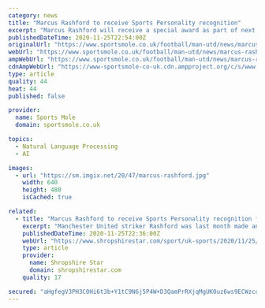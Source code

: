 ```yaml
---
category: news
title: "Marcus Rashford to receive Sports Personality recognition"
excerpt: "Marcus Rashford will receive a special award as part of next month's BBC Sports Personality of the Year ceremony for his work raising awarenes"
publishedDateTime: 2020-11-25T22:54:00Z
originalUrl: "https://www.sportsmole.co.uk/football/man-utd/news/marcus-rashford-to-receive-sports-personality-recognition_423794.html"
webUrl: "https://www.sportsmole.co.uk/football/man-utd/news/marcus-rashford-to-receive-sports-personality-recognition_423794.html"
ampWebUrl: "https://www.sportsmole.co.uk/football/man-utd/news/marcus-rashford-to-receive-sports-personality-recognition_423794.html"
cdnAmpWebUrl: "https://www-sportsmole-co-uk.cdn.ampproject.org/c/s/www.sportsmole.co.uk/football/man-utd/news/marcus-rashford-to-receive-sports-personality-recognition_423794.html"
type: article
quality: 44
heat: 44
published: false

provider:
  name: Sports Mole
  domain: sportsmole.co.uk

topics:
  - Natural Language Processing
  - AI

images:
  - url: "https://sm.imgix.net/20/47/marcus-rashford.jpg"
    width: 640
    height: 480
    isCached: true

related:
  - title: "Marcus Rashford to receive Sports Personality recognition for campaign work"
    excerpt: "Manchester United striker Rashford was last month made an MBE in the Queen’s Birthday Honours. Marcus Rashford has been praised for his work off the pitch Marcus Rashford will receive a special award as part of next month’s BBC Sports Personality of the Year ceremony for his work raising awareness of child food poverty in the UK."
    publishedDateTime: 2020-11-25T22:36:00Z
    webUrl: "https://www.shropshirestar.com/sport/uk-sports/2020/11/25/marcus-rashford-to-receive-sports-personality-recognition-for-campaign-work/"
    type: article
    provider:
      name: Shropshire Star
      domain: shropshirestar.com
    quality: 17

secured: "aHgfegV3PH3C0Hi6t3b+Y1tC9N6j5P4W+D3QamPrRXjqMgUK0uz6ws9ECWzcohOD/QaUdl1pYfpE4LaK9X5O1gDpTXlHL7duxYVtYaKiq64vSjOyUp+jxq/VZXsDSL4AHioHYVx68QMOQ2EeAAIpvU9F7ADwcixjKkZOwQ6K5KfKQjI5+ppaeSWptaBRjaAxv/tr/tZDlRpOeqA/7aCSu+fY8PA3xlpxqu93JmeTxWHbFJch/AyGv5AMfI12MVGz1gF88am1K7BXCH4Jikd/tRXyWFW8jDTXsCWuk80oSCoVSrJayADsSSF+xfPNZGaIMVeyQpmn4zGLAis+mLTHnxpT1LRkdlI0zTV0+ShgYbE=;Aq3vSdnmsddEDuQq1HNZgw=="
---
```


